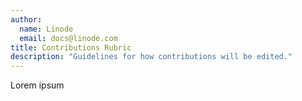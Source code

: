 ```yaml
---
author:
  name: Linode
  email: docs@linode.com
title: Contributions Rubric
description: "Guidelines for how contributions will be edited."
---
```


Lorem ipsum